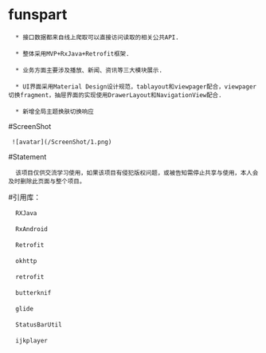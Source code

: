 # funspart

      * 接口数据都来自线上爬取可以直接访问读取的相关公共API.
      
      * 整体采用MVP+RxJava+Retrofit框架.
      
      * 业务方面主要涉及播放、新闻、资讯等三大模块展示.
      
      * UI界面采用Material Design设计规范，tablayout和viewpager配合，viewpager切换fragment，抽屉界面的实现使用DrawerLayout和NavigationView配合.
      
      * 新增全局主题换肤切换响应

#ScreenShot

     ![avatar](/ScreenShot/1.png)

#Statement

      该项目仅供交流学习使用，如果该项目有侵犯版权问题，或被告知需停止共享与使用，本人会及时删除此页面与整个项目。

#引用库：

      RXJava
      
      RxAndroid
      
      Retrofit
      
      okhttp
      
      retrofit
      
      butterknif
      
      glide
      
      StatusBarUtil
      
      ijkplayer
